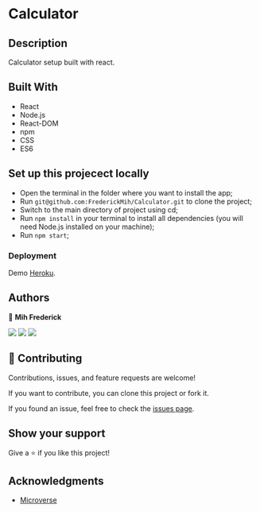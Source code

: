 # Calculator

## Description

Calculator setup built with react.

## Built With

- React
- Node.js
- React-DOM
- npm
- CSS
- ES6

## Set up this projecect locally

- Open the terminal in the folder where you want to install the app;
- Run `git@github.com:FrederickMih/Calculator.git` to clone the project;
- Switch to the main directory of project using cd;
- Run `npm install` in your terminal to install all dependencies (you will need Node.js installed on your machine);
- Run `npm start`;

### Deployment

Demo [Heroku](https://math-magician12.herokuapp.com/).

## Authors

👤 **Mih Frederick**

[![](https://img.shields.io/badge/GitHub-100000?style=for-the-badge&logo=github&logoColor=white)](https://github.com/FrederickMih)
[![](https://img.shields.io/badge/LinkedIn-0077B5?style=for-the-badge&logo=linkedin&logoColor=white)](https://www.linkedin.com/in/frederick-mih/)
[![](https://img.shields.io/badge/Twitter-1DA1F2?style=for-the-badge&logo=twitter&logoColor=white)](https://twitter.com/MihFrederick)


## 🤝 Contributing

Contributions, issues, and feature requests are welcome!

If you want to contribute, you can clone this project or fork it.

If you found an issue, feel free to check the [issues page](https://github.com/FrederickMih/Calculator/issues).

## Show your support

Give a ⭐️ if you like this project!

## Acknowledgments

- [Microverse](https://www.microverse.org/)